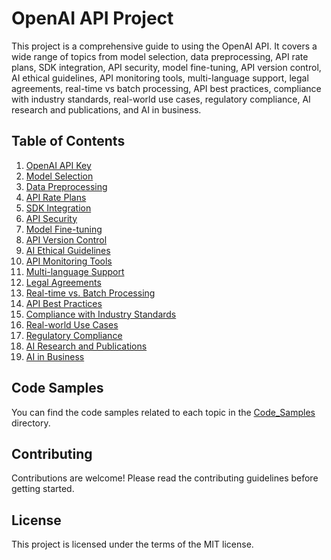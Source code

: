 # OpenAI API Project

This project is a comprehensive guide to using the OpenAI API. It covers a wide range of topics from model selection, data preprocessing, API rate plans, SDK integration, API security, model fine-tuning, API version control, AI ethical guidelines, API monitoring tools, multi-language support, legal agreements, real-time vs batch processing, API best practices, compliance with industry standards, real-world use cases, regulatory compliance, AI research and publications, and AI in business.

## Table of Contents

1. [OpenAI API Key](OpenAI_API_Key.md)
2. [Model Selection](Model_Selection.md)
3. [Data Preprocessing](Data_Preprocessing.md)
4. [API Rate Plans](API_Rate_Plans.md)
5. [SDK Integration](SDK_Integration.md)
6. [API Security](API_Security.md)
7. [Model Fine-tuning](Model_Fine_tuning.md)
8. [API Version Control](API_Version_Control.md)
9. [AI Ethical Guidelines](AI_Ethical_Guidelines.md)
10. [API Monitoring Tools](API_Monitoring_Tools.md)
11. [Multi-language Support](Multi_language_Support.md)
12. [Legal Agreements](Legal_Agreements.md)
13. [Real-time vs. Batch Processing](Real_time_vs_Batch_Processing.md)
14. [API Best Practices](API_Best_Practices.md)
15. [Compliance with Industry Standards](Compliance_with_Industry_Standards.md)
16. [Real-world Use Cases](Real_world_Use_Cases.md)
17. [Regulatory Compliance](Regulatory_Compliance.md)
18. [AI Research and Publications](AI_Research_and_Publications.md)
19. [AI in Business](AI_in_Business.md)

## Code Samples

You can find the code samples related to each topic in the [Code_Samples](Code_Samples/) directory.

## Contributing

Contributions are welcome! Please read the contributing guidelines before getting started.

## License

This project is licensed under the terms of the MIT license.
